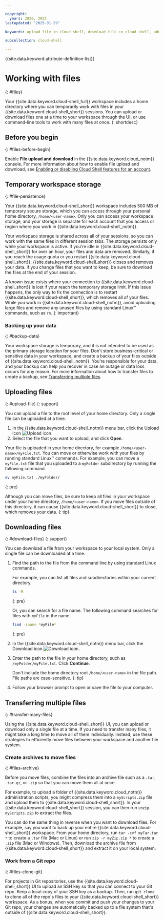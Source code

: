 ```yaml
---

copyright:
  years: 2020, 2025
lastupdated: "2025-01-29"

keywords: upload file in cloud shell, download file in cloud shell, add file, add project to cloud shell, file storage, persistence, import file, export file

subcollection: cloud-shell

---
```


{{site.data.keyword.attribute-definition-list}}

# Working with files
{: #files}

Your {{site.data.keyword.cloud-shell_full}} workspace includes a home directory where you can temporarily work with files in your {{site.data.keyword.cloud-shell_short}} sessions. You can upload or download files one at a time to your workspace through the UI, or use command-line tools to work with many files at once.
{: shortdesc}

## Before you begin
{: #files-before-begin}

Enable **File upload and download** in the {{site.data.keyword.cloud_notm}} console. For more information about how to enable file upload and download, see [Enabling or disabling Cloud Shell features for an account](/docs/account?topic=account-shell-settings#shell-features-enable).

## Temporary workspace storage
{: #file-persistence}

Your {{site.data.keyword.cloud-shell_short}} workspace includes 500 MB of temporary secure storage, which you can access through your personal home directory, `/home/<user-name>`. Only you can access your workspace storage, and your storage is separate for each account that you access or region where you work in {{site.data.keyword.cloud-shell_notm}}.

Your workspace storage is shared across all of your sessions, so you can work with the same files in different session tabs. The storage persists only while your workspace is active. If you're idle in {{site.data.keyword.cloud-shell_short}} for over an hour, your files and data are removed. Similarly, if you reach the usage quota or you restart {{site.data.keyword.cloud-shell_short}}, {{site.data.keyword.cloud-shell_short}} closes and removes your data. If you change files that you want to keep, be sure to download the files at the end of your session.

A known issue exists where your connection to {{site.data.keyword.cloud-shell_short}} is lost if your reach the temporary storage limit. If this issue happens, the only way to fix the connection is to restart {{site.data.keyword.cloud-shell_short}}, which removes all of your files. While you work in {{site.data.keyword.cloud-shell_notm}}, avoid uploading large files and remove any unused files by using standard Linux&trade; commands, such as `rm`.
{: important}

### Backing up your data
{: #backup-data}

Your workspace storage is temporary, and it is not intended to be used as the primary storage location for your files. Don't store business-critical or sensitive data in your workspace, and create a backup of your files outside of {{site.data.keyword.cloud-shell_notm}}. You're responsible for your data, and your backup can help you recover in case an outage or data loss occurs for any reason. For more information about how to transfer files to create a backup, see [Transferring multiple files](#transfer-many-files).

## Uploading files
{: #upload-file}
{: support}

You can upload a file to the root level of your home directory. Only a single file can be uploaded at a time.

1. In the {{site.data.keyword.cloud-shell_notm}} menu bar, click the Upload icon ![Upload icon](../icons/upload.svg).
1. Select the file that you want to upload, and click **Open**.

Your file is uploaded in your home directory, for example `/home/<user-name>/myFile.txt`. You can move or otherwise work with your files by running standard Linux&trade; commands. For example, you can move a `myFile.txt` file that you uploaded to a `myFolder` subdirectory by running the following command.

```bash
mv myFile.txt ./myFolder/
```
{: pre}

Although you can move files, be sure to keep all files in your workspace under your home directory, `/home/<user-name>`. If you move files outside of this directory, it can cause {{site.data.keyword.cloud-shell_short}} to close, which removes your data.
{: tip}

## Downloading files
{: #download-files}
{: support}

You can download a file from your workspace to your local system. Only a single file can be downloaded at a time.

1. Find the path to the file from the command line by using standard Linux commands.

   For example, you can list all files and subdirectories within your current directory.

   ```bash
   ls -R
   ```
   {: pre}

   Or, you can search for a file name. The following command searches for files with `myFile` in the name.

   ```bash
   find -iname *myFile*
   ```
   {: pre}

1. In the {{site.data.keyword.cloud-shell_notm}} menu bar, click the Download icon ![Download icon](../icons/download.svg).
1. Enter the path to the file in your home directory, such as `/myFolder/myFile.txt`. Click **Continue**.

   Don't include the home directory root `/home/<user-name>` in the file path. File paths are case-sensitive.
   {: tip}

1. Follow your browser prompt to open or save the file to your computer.


## Transferring multiple files
{: #transfer-many-files}

Using the {{site.data.keyword.cloud-shell_short}} UI, you can upload or download only a single file at a time. If you need to transfer many files, it might take a long time to move all of them individually. Instead, use these strategies to efficiently move files between your workspace and another file system.

### Create archives to move files
{: #files-archive}

Before you move files, combine the files into an archive file such as a `.tar`, `.tar.gz`, or `.zip` so that you can move them all at once.

For example, to upload a folder of {{site.data.keyword.cloud_notm}} administration scripts, you might compress them into a `myScripts.zip` file and upload them to {{site.data.keyword.cloud-shell_short}}. In your {{site.data.keyword.cloud-shell_short}} session, you can then run `unzip myScripts.zip` to extract the files.

You can do the same thing in reverse when you want to download files. For example, say you want to back up your entire {{site.data.keyword.cloud-shell_short}} workspace. From your home directory, run `tar -cvf myTar.tar *` to create a `.tar` file (Mac or Linux) or run `zip -r myZip.zip *` to create a `.zip` file (Mac or Windows). Then, download the archive file from {{site.data.keyword.cloud-shell_short}} and extract it on your local system.

### Work from a Git repo
{: #files-clone-git}

For projects in Git repositories, use the {{site.data.keyword.cloud-shell_short}} UI to upload an SSH key so that you can connect to your Git repo. Keep a local copy of your SSH key as a backup. Then, run `git clone` to clone all of the repo's files to your {{site.data.keyword.cloud-shell_short}} workspace. As a bonus, when you commit and push your changes to your Git repo, your changes are automatically backed up to a file system that's outside of {{site.data.keyword.cloud-shell_short}}.
